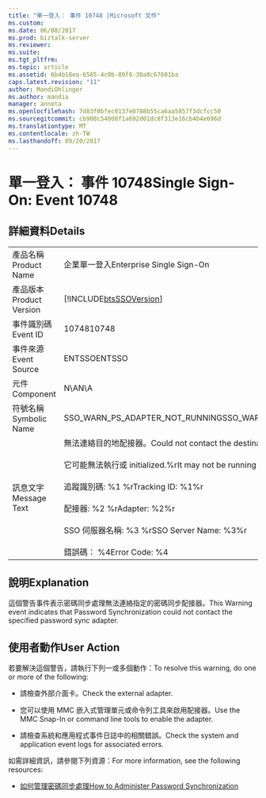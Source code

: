 ```yaml
---
title: "單一登入： 事件 10748 |Microsoft 文件"
ms.custom: 
ms.date: 06/08/2017
ms.prod: biztalk-server
ms.reviewer: 
ms.suite: 
ms.tgt_pltfrm: 
ms.topic: article
ms.assetid: 6b4b18ea-6565-4c0b-89f8-30a8c67601ba
caps.latest.revision: "11"
author: MandiOhlinger
ms.author: mandia
manager: anneta
ms.openlocfilehash: 7d83f0bfec0137e0788b55ca6aa5857f3dcfcc50
ms.sourcegitcommit: cb908c540d8f1a692d01dc8f313e16cb4b4e696d
ms.translationtype: MT
ms.contentlocale: zh-TW
ms.lasthandoff: 09/20/2017
---
```

# <a name="single-sign-on-event-10748"></a><span data-ttu-id="dc81f-102">單一登入： 事件 10748</span><span class="sxs-lookup"><span data-stu-id="dc81f-102">Single Sign-On: Event 10748</span></span>
## <a name="details"></a><span data-ttu-id="dc81f-103">詳細資料</span><span class="sxs-lookup"><span data-stu-id="dc81f-103">Details</span></span>  
  
|||  
|-|-|  
|<span data-ttu-id="dc81f-104">產品名稱</span><span class="sxs-lookup"><span data-stu-id="dc81f-104">Product Name</span></span>|<span data-ttu-id="dc81f-105">企業單一登入</span><span class="sxs-lookup"><span data-stu-id="dc81f-105">Enterprise Single Sign-On</span></span>|  
|<span data-ttu-id="dc81f-106">產品版本</span><span class="sxs-lookup"><span data-stu-id="dc81f-106">Product Version</span></span>|[!INCLUDE[btsSSOVersion](../includes/btsssoversion-md.md)]|  
|<span data-ttu-id="dc81f-107">事件識別碼</span><span class="sxs-lookup"><span data-stu-id="dc81f-107">Event ID</span></span>|<span data-ttu-id="dc81f-108">10748</span><span class="sxs-lookup"><span data-stu-id="dc81f-108">10748</span></span>|  
|<span data-ttu-id="dc81f-109">事件來源</span><span class="sxs-lookup"><span data-stu-id="dc81f-109">Event Source</span></span>|<span data-ttu-id="dc81f-110">ENTSSO</span><span class="sxs-lookup"><span data-stu-id="dc81f-110">ENTSSO</span></span>|  
|<span data-ttu-id="dc81f-111">元件</span><span class="sxs-lookup"><span data-stu-id="dc81f-111">Component</span></span>|<span data-ttu-id="dc81f-112">N\A</span><span class="sxs-lookup"><span data-stu-id="dc81f-112">N\A</span></span>|  
|<span data-ttu-id="dc81f-113">符號名稱</span><span class="sxs-lookup"><span data-stu-id="dc81f-113">Symbolic Name</span></span>|<span data-ttu-id="dc81f-114">SSO_WARN_PS_ADAPTER_NOT_RUNNING</span><span class="sxs-lookup"><span data-stu-id="dc81f-114">SSO_WARN_PS_ADAPTER_NOT_RUNNING</span></span>|  
|<span data-ttu-id="dc81f-115">訊息文字</span><span class="sxs-lookup"><span data-stu-id="dc81f-115">Message Text</span></span>|<span data-ttu-id="dc81f-116">無法連絡目的地配接器。</span><span class="sxs-lookup"><span data-stu-id="dc81f-116">Could not contact the destination adapter.</span></span><br /><br /> <span data-ttu-id="dc81f-117">它可能無法執行或 initialized.%r</span><span class="sxs-lookup"><span data-stu-id="dc81f-117">It may not be running or initialized.%r</span></span><br /><br /> <span data-ttu-id="dc81f-118">追蹤識別碼: %1 %r</span><span class="sxs-lookup"><span data-stu-id="dc81f-118">Tracking ID: %1%r</span></span><br /><br /> <span data-ttu-id="dc81f-119">配接器: %2 %r</span><span class="sxs-lookup"><span data-stu-id="dc81f-119">Adapter: %2%r</span></span><br /><br /> <span data-ttu-id="dc81f-120">SSO 伺服器名稱: %3 %r</span><span class="sxs-lookup"><span data-stu-id="dc81f-120">SSO Server Name: %3%r</span></span><br /><br /> <span data-ttu-id="dc81f-121">錯誤碼： %4</span><span class="sxs-lookup"><span data-stu-id="dc81f-121">Error Code: %4</span></span>|  
  
## <a name="explanation"></a><span data-ttu-id="dc81f-122">說明</span><span class="sxs-lookup"><span data-stu-id="dc81f-122">Explanation</span></span>  
 <span data-ttu-id="dc81f-123">這個警告事件表示密碼同步處理無法連絡指定的密碼同步配接器。</span><span class="sxs-lookup"><span data-stu-id="dc81f-123">This Warning event indicates that Password Synchronization could not contact the specified password sync adapter.</span></span>  
  
## <a name="user-action"></a><span data-ttu-id="dc81f-124">使用者動作</span><span class="sxs-lookup"><span data-stu-id="dc81f-124">User Action</span></span>  
 <span data-ttu-id="dc81f-125">若要解決這個警告，請執行下列一或多個動作：</span><span class="sxs-lookup"><span data-stu-id="dc81f-125">To resolve this warning, do one or more of the following:</span></span>  
  
-   <span data-ttu-id="dc81f-126">請檢查外部介面卡。</span><span class="sxs-lookup"><span data-stu-id="dc81f-126">Check the external adapter.</span></span>  
  
-   <span data-ttu-id="dc81f-127">您可以使用 MMC 嵌入式管理單元或命令列工具來啟用配接器。</span><span class="sxs-lookup"><span data-stu-id="dc81f-127">Use the MMC Snap-In or command line tools to enable the adapter.</span></span>  
  
-   <span data-ttu-id="dc81f-128">請檢查系統和應用程式事件日誌中的相關錯誤。</span><span class="sxs-lookup"><span data-stu-id="dc81f-128">Check the system and application event logs for associated errors.</span></span>  
  
 <span data-ttu-id="dc81f-129">如需詳細資訊，請參閱下列資源：</span><span class="sxs-lookup"><span data-stu-id="dc81f-129">For more information, see the following resources:</span></span>  
  
-   [<span data-ttu-id="dc81f-130">如何管理密碼同步處理</span><span class="sxs-lookup"><span data-stu-id="dc81f-130">How to Administer Password Synchronization</span></span>](../core/how-to-administer-password-synchronization.md)